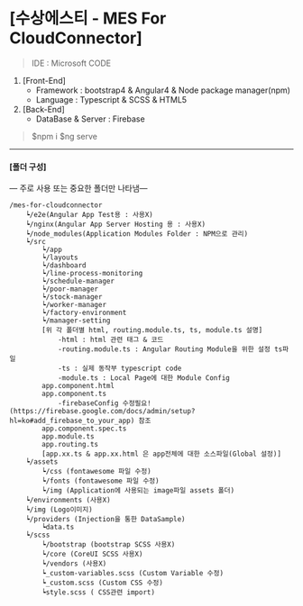 
[수상에스티 - MES For CloudConnector]
=====================================
> IDE : Microsoft CODE

1. [Front-End]
	- Framework : bootstrap4 & Angular4 & Node package manager(npm)
	- Language : Typescript & SCSS & HTML5
2. [Back-End]
    - DataBase & Server : Firebase


>   $npm i
>   $ng serve

* * *

#### [폴더 구성]
— 주로 사용 또는 중요한 폴더만 나타냄—
     
    /mes-for-cloudconnector
        ┕/e2e(Angular App Test용 : 사용X)
        ┕/nginx(Angular App Server Hosting 용 : 사용X)
        ┕/node_modules(Application Modules Folder : NPM으로 관리)
        ┕/src
            ┕/app 
            ┕/layouts
            ┕/dashboard
            ┕/line-process-monitoring
            ┕/schedule-manager
            ┕/poor-manager
            ┕/stock-manager
            ┕/worker-manager
            ┕/factory-environment
            ┕/manager-setting
            [위 각 폴더별 html, routing.module.ts, ts, module.ts 설명]
                -html : html 관련 태그 & 코드
                -routing.module.ts : Angular Routing Module을 위한 설정 ts파일
                -ts : 실제 동작부 typescript code
                -module.ts : Local Page에 대한 Module Config
            app.component.html
            app.component.ts
                -firebaseConfig 수정필요!                                                                       (https://firebase.google.com/docs/admin/setup?hl=ko#add_firebase_to_your_app) 참조
            app.component.spec.ts
            app.module.ts
            app.routing.ts
            [app.xx.ts & app.xx.html 은 app전체에 대한 소스파일(Global 설정)]
		┕/assets
			┕/css (fontawesome 파일 수정)
			┕/fonts (fontawesome 파일 수정)
			┕/img (Application에 사용되는 image파일 assets 폴더)
		┕/environments (사용X)
		┕/img (Logo이미지)
		┕/providers (Injection을 통한 DataSample)
			┕data.ts
		┕/scss
			┕/bootstrap (bootstrap SCSS 사용X)
			┕/core (CoreUI SCSS 사용X)
			┕/vendors (사용X)
			┕_custom-variables.scss (Custom Variable 수정)
			┕_custom.scss (Custom CSS 수정)
			┕style.scss ( CSS관련 import)
		